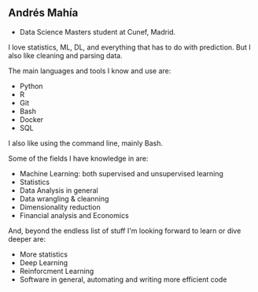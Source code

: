 ## Andrés Mahía

* Data Science Masters student at Cunef, Madrid.

I love statistics, ML, DL, and everything that has to do with prediction. But I also like cleaning and parsing data.

The main languages and tools I know and use are:

- Python 
- R
- Git
- Bash
- Docker
- SQL

I also like using the command line, mainly Bash.

Some of the fields I have knowledge in are:

- Machine Learning: both supervised and unsupervised learning
- Statistics
- Data Analysis in general
- Data wrangling & cleanning
- Dimensionality reduction
- Financial analysis and Economics

And, beyond the endless list of stuff I'm looking forward to learn or dive deeper are:

- More statistics
- Deep Learning
- Reinforcment Learning
- Software in general, automating and writing more efficient code